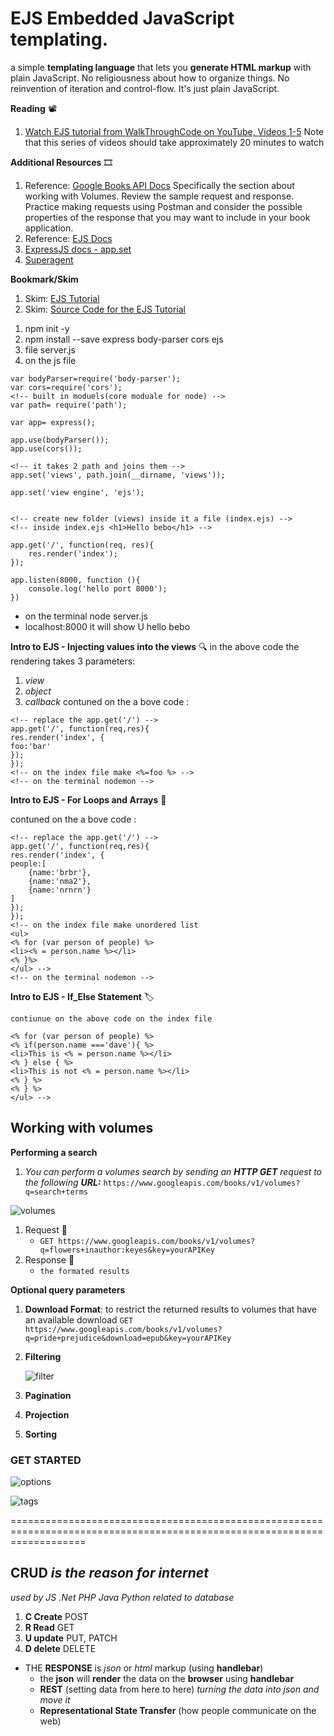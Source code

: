 # EJS Embedded JavaScript templating.

a simple **templating language** that lets you **generate HTML markup** with plain JavaScript. No religiousness about how to organize things. No reinvention of iteration and control-flow. It's just plain JavaScript.

**Reading** :film_projector:

1. [Watch EJS tutorial from WalkThroughCode on YouTube, Videos 1-5](https://www.youtube.com/playlist?list=PL7sCSgsRZ-slYARh3YJIqPGZqtGVqZRGt)
   Note that this series of videos should take approximately 20 minutes to watch

**Additional Resources** :film_strip:

1. Reference: [Google Books API Docs](https://developers.google.com/books/docs/v1/using#WorkingVolumes)
   Specifically the section about working with Volumes. Review the sample request and response. Practice making requests using Postman and consider the possible properties of the response that you may want to include in your book application.
1. Reference: [EJS Docs](https://ejs.co/)
1. [ExpressJS docs - app.set](https://expressjs.com/en/4x/api.html#app.set)
1. [Superagent](https://visionmedia.github.io/superagent/)

**Bookmark/Skim**

1. Skim: [EJS Tutorial](https://scotch.io/tutorials/use-ejs-to-template-your-node-application)
1. Skim: [Source Code for the EJS Tutorial](https://github.com/scotch-io/node-ejs)

1) npm init -y
2) npm install --save express body-parser cors ejs
3) file server.js
4) on the js file

```var express=require('express');
var bodyParser=require('body-parser');
var cors=require('cors');
<!-- built in moduels(core moduale for node) -->
var path= require('path');

var app= express();

app.use(bodyParser());
app.use(cors());

<!-- it takes 2 path and joins them -->
app.set('views', path.join(__dirname, 'views'));

app.set('view engine', 'ejs');


<!-- create new folder (views) inside it a file (index.ejs) -->
<!-- inside index.ejs <h1>Hello bebo</h1> -->

app.get('/', function(req, res){
    res.render('index');
});

app.listen(8000, function (){
    console.log('hello port 8000');
})
```

- on the terminal node server.js
- localhost:8000 it will show U hello bebo

**Intro to EJS - Injecting values into the views**
:mag:
in the above code the rendering takes 3 parameters:

1. _view_
1. _object_
1. _callback_
   contuned on the a bove code :

```
<!-- replace the app.get('/') -->
app.get('/', function(req,res){
res.render('index', {
foo:'bar'
});
});
<!-- on the index file make <%=foo %> -->
<!-- on the terminal nodemon -->
```

**Intro to EJS - For Loops and Arrays** :flashlight:

contuned on the a bove code :

```
<!-- replace the app.get('/') -->
app.get('/', function(req,res){
res.render('index', {
people:[
    {name:'brbr'},
    {name:'nma2'},
    {name:'nrnrn'}
]
});
});
<!-- on the index file make unordered list
<ul>
<% for (var person of people) %>
<li><% = person.name %></li>
<% }%>
</ul> -->
<!-- on the terminal nodemon -->
```

**Intro to EJS - If_Else Statement** :label:

`contiunue on the above code on the index file`

```<ul>
<% for (var person of people) %>
<% if(person.name ==='dave'){ %>
<li>This is <% = person.name %></li>
<% } else { %>
<li>This is not <% = person.name %></li>
<% } %>
<% } %>
</ul> -->
```

## Working with volumes

**Performing a search**

1. _You can perform a volumes search by sending an **HTTP GET** request to the following **URL:**_
   `https://www.googleapis.com/books/v1/volumes?q=search+terms`

![volumes](img/volumes.png)

1. Request :bookmark_tabs:
   - `GET https://www.googleapis.com/books/v1/volumes?q=flowers+inauthor:keyes&key=yourAPIKey`
1. Response :scroll:
   - `the formated results`

**Optional query parameters**

1. **Download Format**: to restrict the returned results to volumes that have an available download
   `GET https://www.googleapis.com/books/v1/volumes?q=pride+prejudice&download=epub&key=yourAPIKey`

1. **Filtering**

   ![filter](img/filter.png)

1. **Pagination**
1. **Projection**
1. **Sorting**

### GET STARTED

![options](img/options.png)

![tags](img/tags.png)

=========================================================================================================================

## CRUD _is the reason for internet_

_used by JS .Net PHP Java Python_
_related to database_

1. **C Create** POST
1. **R Read** GET
1. **U update** PUT, PATCH
1. **D delete** DELETE

- THE **RESPONSE** is _json_ or _html_ markup (using **handlebar**)
  - the **json** will **render** the data on the **browser** using **handlebar**
  - **REST** (setting data from here to here) _turning the data into json and move it_
  - **Representational State Transfer** (how people communicate on the web)
